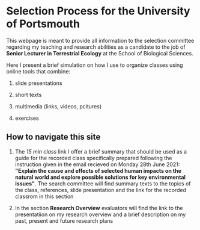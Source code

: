 # **Selection Process for the University of Portsmouth**

This webpage is meant to provide all information to the selection committee regarding my teaching and research abilities as a candidate to the job of **Senior Lecturer in Terrestrial Ecology** at the School of Biological Sciences.

Here I present a brief simulation on how I use to organize classes using online tools that combine:

1) slide presentations 

2) short texts 

3) multimedia (links, videos, pcitures)

4) exercises

## How to navigate this site

1. The *15 min class* link I offer a brief summary that should be used as a guide for the recorded class specifically prepared following the instruction given in the email recieved on Monday 28th June 2021: 
**"Explain the cause and effects of selected human impacts on the natural world and explore possible solutions for key environmental issues"**. The search committee will find summary texts to the topics of the class, references, slide presentation and the link for the recorded classrom in this section

2. In the section **Research Overview** evaluators will find the link to the presentatiion on my research overview and a brief description on my past, present and future research plans
